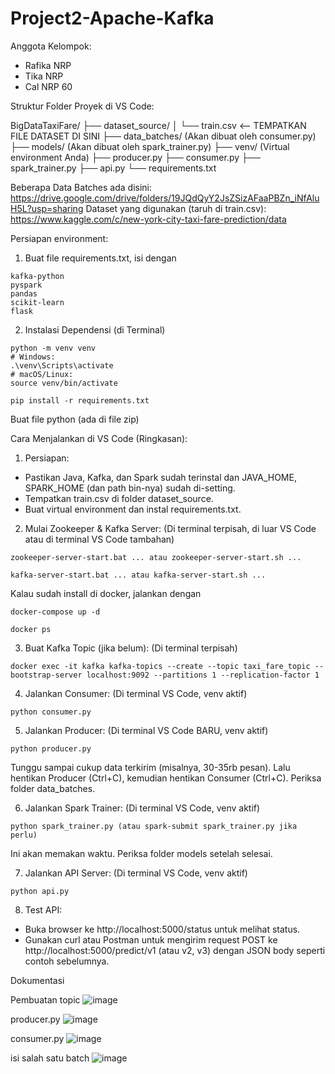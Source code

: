 # Project2-Apache-Kafka
Anggota Kelompok:
- Rafika NRP
- Tika NRP
- Cal NRP 60

Struktur Folder Proyek di VS Code:

BigDataTaxiFare/
├── dataset_source/
│   └── train.csv         <-- TEMPATKAN FILE DATASET DI SINI
├── data_batches/         (Akan dibuat oleh consumer.py)
├── models/               (Akan dibuat oleh spark_trainer.py)
├── venv/                 (Virtual environment Anda)
├── producer.py
├── consumer.py
├── spark_trainer.py
├── api.py
└── requirements.txt      

Beberapa Data Batches ada disini: https://drive.google.com/drive/folders/19JQdQyY2JsZSizAFaaPBZn_iNfAluH5L?usp=sharing
Dataset yang digunakan (taruh di train.csv): https://www.kaggle.com/c/new-york-city-taxi-fare-prediction/data

Persiapan environment:
1. Buat file requirements.txt, isi dengan
```
kafka-python
pyspark
pandas
scikit-learn
flask
```
2. Instalasi Dependensi (di Terminal)
```
python -m venv venv
# Windows:
.\venv\Scripts\activate
# macOS/Linux:
source venv/bin/activate
```
```
pip install -r requirements.txt
```
Buat file python (ada di file zip)

Cara Menjalankan di VS Code (Ringkasan):

1. Persiapan:
- Pastikan Java, Kafka, dan Spark sudah terinstal dan JAVA_HOME, SPARK_HOME (dan path bin-nya) sudah di-setting.
- Tempatkan train.csv di folder dataset_source.
- Buat virtual environment dan instal requirements.txt.
2. Mulai Zookeeper & Kafka Server: (Di terminal terpisah, di luar VS Code atau di terminal VS Code tambahan)
```
zookeeper-server-start.bat ... atau zookeeper-server-start.sh ...
```
```
kafka-server-start.bat ... atau kafka-server-start.sh ...
```
Kalau sudah install di docker, jalankan dengan
```
docker-compose up -d
```
```
docker ps
```
3. Buat Kafka Topic (jika belum): (Di terminal terpisah)
```
docker exec -it kafka kafka-topics --create --topic taxi_fare_topic --bootstrap-server localhost:9092 --partitions 1 --replication-factor 1
```
4. Jalankan Consumer: (Di terminal VS Code, venv aktif)
```
python consumer.py
```
5. Jalankan Producer: (Di terminal VS Code BARU, venv aktif)
```
python producer.py
```
Tunggu sampai cukup data terkirim (misalnya, 30-35rb pesan). Lalu hentikan Producer (Ctrl+C), kemudian hentikan Consumer (Ctrl+C). Periksa folder data_batches.

6. Jalankan Spark Trainer: (Di terminal VS Code, venv aktif)
```
python spark_trainer.py (atau spark-submit spark_trainer.py jika perlu)
```
Ini akan memakan waktu. Periksa folder models setelah selesai.

7. Jalankan API Server: (Di terminal VS Code, venv aktif)
```
python api.py
```
8. Test API:
- Buka browser ke http://localhost:5000/status untuk melihat status.
- Gunakan curl atau Postman untuk mengirim request POST ke http://localhost:5000/predict/v1 (atau v2, v3) dengan JSON body seperti contoh sebelumnya.

Dokumentasi

Pembuatan topic
![image](https://github.com/user-attachments/assets/643e59e0-7b38-442e-8ad2-ad707b6cdb5b)

producer.py
![image](https://github.com/user-attachments/assets/168c325a-19a7-46cf-94b1-d992980359af)

consumer.py
![image](https://github.com/user-attachments/assets/886717e7-7f14-4822-8fa5-9b2056318281)

isi salah satu batch
![image](https://github.com/user-attachments/assets/daab7d92-ce41-4fd8-b346-0ebc8dbb5b33)


